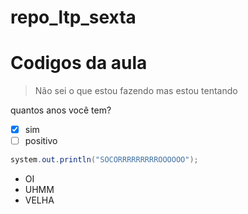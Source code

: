# repo_ltp_sexta

# Codigos da aula

> Não sei o que estou fazendo
> mas estou tentando

quantos anos você tem?

- [X] sim
- [ ] positivo

```java
system.out.println("SOCORRRRRRRRROOOOOO");
```

- OI
- UHMM
- VELHA
